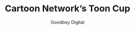 ---
title: 'Cartoon Network’s Toon Cup'
author: Goodboy Digital
project_image_path: '/images/gallery/cartoon-network-s-toon-cup.jpg'
external_url: 'https://tooncup.cartoonnetwork.co.uk/home/'
---